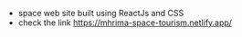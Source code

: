 + space web site built using ReactJs and CSS
+ check the link https://mhrima-space-tourism.netlify.app/
